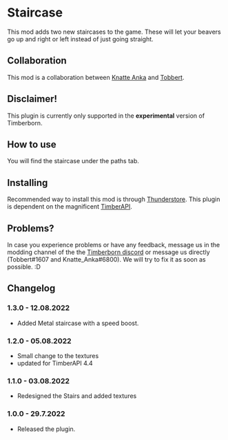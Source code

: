 # Staircase

This mod adds two new staircases to the game. These will let your beavers go up and right or left instead of just going straight.

## Collaboration

This mod is a collaboration between [Knatte Anka](https://github.com/KnatteAnka) and [Tobbert](https://github.com/TobbyTheBobby).

## Disclaimer!

This plugin is currently only supported in the **experimental** version of Timberborn.

## How to use

You will find the staircase under the paths tab. 

## Installing

Recommended way to install this mod is through [Thunderstore](https://timberborn.thunderstore.io/). This plugin is dependent on the magnificent [TimberAPI](https://github.com/Timberborn-Modding-Central/TimberAPI).

## Problems?

In case you experience problems or have any feedback, message us in the modding channel of the the [Timberborn discord](https://discord.gg/mfbBF4cWpX) or message us directly (Tobbert#1607 and Knatte_Anka#6800). We will try to fix it as soon as possible. :D

## Changelog

### 1.3.0 - 12.08.2022
- Added Metal staircase with a speed boost.

### 1.2.0 - 05.08.2022
- Small change to the textures
- updated for TimberAPI 4.4

### 1.1.0 - 03.08.2022
- Redesigned the Stairs and added textures

### 1.0.0 - 29.7.2022

- Released the plugin.
